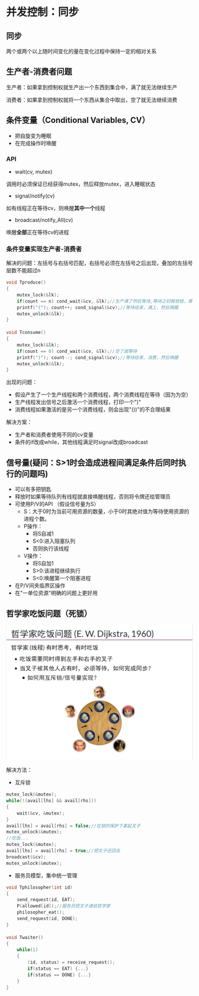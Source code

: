 # 并发控制：同步

## 同步

两个或两个以上随时间变化的量在变化过程中保持一定的相对关系

## 生产者-消费者问题

生产者：如果拿到控制权就生产出一个东西到集合中，满了就无法继续生产

消费者：如果拿到控制权就将一个东西从集合中取出，空了就无法继续消费

## 条件变量（Conditional Variables, CV）

- 把自旋变为睡眠
- 在完成操作时唤醒

### API

- wait(cv, mutex)

调用时必须保证已经获得mutex，然后释放mutex，进入睡眠状态

- signal/notify(cv)

如有线程正在等待cv，则唤醒**其中一个**线程

- broadcast/notify_All(cv)

唤醒**全部**正在等待cv的进程

### 条件变量实现生产者-消费者

解决的问题：左括号与右括号匹配，右括号必须在左括号之后出现，叠加的左括号层数不能超过n

```c
void Tproduce() 
{
    mutex_lock(&lk);
    if(count == n) cond_wait(&cv, &lk);//生产满了然后等待,等待之初释放锁，等待结束后再试图获得锁
    printf("("); count++; cond_signal(&cv);//等待结束，满上，然后唤醒
    mutex_unlock(&lk);
}

void Tconsume() 
{
    mutex_lock(&lk);
    if(count == 0) cond_wait(&cv, &lk);//空了就等待
    printf(")"); count--; cond_signal(&cv);//等待结束，消费，然后唤醒
    mutex_unlock(&lk);
}
```

出现的问题：

- 假设产生了一个生产线程和两个消费线程，两个消费线程在等待（因为为空）
- 生产线程发出信号之后激活一个消费线程，打印一个")"
- 消费线程如果激活的是另一个消费线程，则会出现"())"的不合理结果

解决方案：

- 生产者和消费者使用不同的cv变量
- 条件的if改成while，其他线程满足时signal改成broadcast

## 信号量(疑问：S>1时会造成进程间满足条件后同时执行的问题吗)

- 可以有多把钥匙
- 释放时如果等待队列有线程就直接唤醒线程，否则将令牌还给管理员
- 可使用P/V的API （假设信号量为S）
  - S：大于0时为当前可用资源的数量，小于0时其绝对值为等待使用资源的进程个数。
  - P操作：
    - 将S自减1
    - S<0:进入阻塞队列
    - 否则执行该线程
  - V操作：
    - 将S自加1
    - S>0:该进程继续执行
    - S<0:唤醒第一个阻塞进程
- 在P/V间夹临界区操作
- 在"一单位资源"明确的问题上更好用

## 哲学家吃饭问题（死锁）

![image-20220713121124415](images/image-20220713121124415.png)

解决方法：

- 互斥锁

```c
mutex_lock(&mutex);
while(!(avail[lhs] && avail[rhs])) 
{
    wait(&cv, &mutex);
}
avail[lhs] = avail[rhs] = false;//在锁的保护下拿起叉子
mutex_unlock(&mutex);
//吃饭...
mutex_lock(&mutex);
avail[lhs] = avail[rhs] = true;//把叉子还回去
broadcast(&cv);
mutex_unlock(&mutex);
```

- 服务员模型，集中统一管理

```c
void Tphilosopher(int id) 
{
    send_request(id, EAT);
    P(allowed[id]);//服务员把叉子递给哲学家
    philosopher_eat();
    send_request(id, DONE);
}

void Twaiter() 
{
    while(1)
    {
        (id, status) = receive_request();
        if(status == EAT) {...}
        if(status == DONE) {...}
    }
}
```

